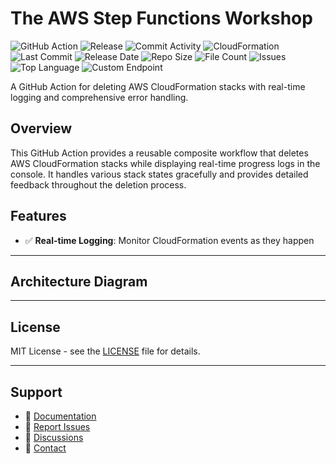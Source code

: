 # The AWS Step Functions Workshop

![GitHub Action](https://img.shields.io/badge/GitHub-Action-blue?logo=github)&nbsp;![Release](https://github.com/subhamay-bhattacharyya/1310-step-function-cft/actions/workflows/release.yaml/badge.svg)&nbsp;![Commit Activity](https://img.shields.io/github/commit-activity/t/subhamay-bhattacharyya/1310-step-function-cft)&nbsp;![CloudFormation](https://img.shields.io/badge/AWS-CloudFormation-orange?logo=amazonaws)&nbsp;![Last Commit](https://img.shields.io/github/last-commit/subhamay-bhattacharyya/1310-step-function-cft)&nbsp;![Release Date](https://img.shields.io/github/release-date/subhamay-bhattacharyya/1310-step-function-cft)&nbsp;![Repo Size](https://img.shields.io/github/repo-size/subhamay-bhattacharyya/1310-step-function-cft)&nbsp;![File Count](https://img.shields.io/github/directory-file-count/subhamay-bhattacharyya/1310-step-function-cft)&nbsp;![Issues](https://img.shields.io/github/issues/subhamay-bhattacharyya/1310-step-function-cft)&nbsp;![Top Language](https://img.shields.io/github/languages/top/subhamay-bhattacharyya/1310-step-function-cft)&nbsp;![Custom Endpoint](https://img.shields.io/endpoint?url=https://gist.githubusercontent.com/bsubhamay/93e3dfeea551d6a50b619ffb4b5423af/raw/1310-step-function-cft.json?)


A GitHub Action for deleting AWS CloudFormation stacks with real-time logging and comprehensive error handling.

## Overview

This GitHub Action provides a reusable composite workflow that deletes AWS CloudFormation stacks while displaying real-time progress logs in the console. It handles various stack states gracefully and provides detailed feedback throughout the deletion process.

## Features

- ✅ **Real-time Logging**: Monitor CloudFormation events as they happen

---

## Architecture Diagram


---

## License

MIT License - see the [LICENSE](LICENSE) file for details.

---

## Support

- 📖 [Documentation](https://github.com/subhamay-bhattacharyya/1310-step-function-cft/wiki)
- 🐛 [Report Issues](https://github.com/subhamay-bhattacharyya/1310-step-function-cft/issues)
- 💬 [Discussions](https://github.com/subhamay-bhattacharyya/1310-step-function-cft/discussions)
- 📧 [Contact](mailto:support@subhamay.aws@gmail.com)